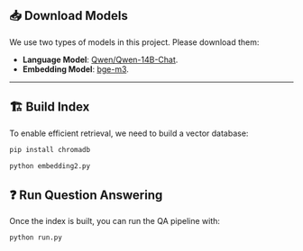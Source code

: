 ## 📥 Download Models

We use two types of models in this project. Please download them:

- **Language Model**: [Qwen/Qwen-14B-Chat](https://www.modelscope.cn/models/Qwen/Qwen-14B-Chat).
- **Embedding Model**: [bge-m3](https://huggingface.co/BAAI/bge-m3).

---

## 🏗️ Build Index

To enable efficient retrieval, we need to build a vector database:

```bash
pip install chromadb

python embedding2.py
```

## ❓ **Run Question Answering**

Once the index is built, you can run the QA pipeline with:

```bash
python run.py

